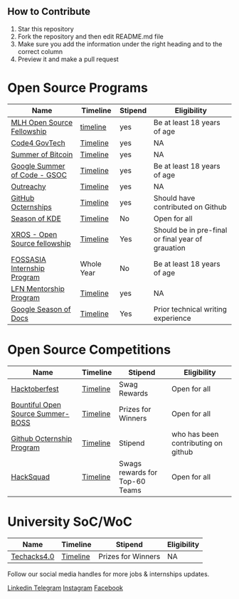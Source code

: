 ## How to Contribute 
1. Star this repository
2. Fork the repository and then edit README.md file
3. Make sure you add the information under the right heading and to the correct column
4. Preview it and make a pull request 


# Open Source Programs

| Name          | Timeline      |  Stipend       |  Eligibility  |
| ------------- | ------------- |  ------------- | ------------- |
| [MLH Open Source Fellowship](https://fellowship.mlh.io/)  | [timeline](https://fellowship.mlh.io/programs/open-source)  | yes   | Be at least 18 years of age  |
| [Code4 GovTech](https://www.codeforgovtech.in/)  | [Timeline](https://www.codeforgovtech.in/apply)  | yes   | NA |
| [Summer of Bitcoin](https://www.summerofbitcoin.org/)  | [Timeline](https://www.summerofbitcoin.org/how-it-works)  | yes   | NA |
| [Google Summer of Code - GSOC](https://summerofcode.withgoogle.com/)  | [Timeline](https://summerofcode.withgoogle.com/programs/2023)  | yes   | Be at least 18 years of age |
| [Outreachy](https://www.outreachy.org/)  | [Timeline](https://www.outreachy.org/)  | yes   | NA |
| [GitHub Octernships](https://education.github.com/students/octernships) | [Timeline](https://education.github.com/globalcampus/octernships) | yes | Should have contributed on Github |
| [Season of KDE](https://season.kde.org/) | [Timeline](https://season.kde.org/) | No | Open for all |
| [XROS - Open Source fellowship](https://xrosfellowship.ficci.in/) | [Timeline](https://xrosfellowship.ficci.in/#timeline) | Yes | Should be in pre-final or final year of grauation  |
| [FOSSASIA Internship Program](https://docs.google.com/forms/d/e/1FAIpQLScp8h5SIPVK5G2SAm5vtrv7KLKeOeYTxlZBkDRE6I7Toybt0A/viewform) | Whole Year | No |Be at least 18 years of age  |
| [LFN Mentorship Program](https://wiki.lfnetworking.org/display/LN/LFN+Mentorship+Program#space-menu-link-content) | [Timeline](https://wiki.lfnetworking.org/display/LN/LFN+Mentorship+Program#LFNMentorshipProgram-2023ProgramTimeline*) | yes |NA |
| [Google Season of Docs](https://developers.google.com/season-of-docs) | [Timeline](https://developers.google.com/season-of-docs/docs/timeline) | Yes | Prior technical writing experience  |




# Open Source Competitions

| Name          | Timeline      |  Stipend       |  Eligibility  |
| ------------- | ------------- |  ------------- | ------------- |
| [Hacktoberfest](https://hacktoberfest.digitalocean.com/)     |  [Timeline](https://hacktoberfest.com/participation/)  | Swag Rewards  | Open for all   |
| [Bountiful Open Source Summer- BOSS](https://lab.codingblocks.com/boss)    |  [Timeline](https://lab.codingblocks.com/boss#rules-and-eligibility) | Prizes for Winners  | Open for all   |
| [Github Octernship Program](https://education.github.com/students/octernships) |[Timeline](https://education.github.com/globalcampus/octernships) | Stipend | who has been contributing on github  |
| [HackSquad](https://www.hacksquad.dev/)     |  [Timeline](https://www.hacksquad.dev/#events)  | Swags rewards for Top-60 Teams  | Open for all   |




# University SoC/WoC

| Name          | Timeline      |  Stipend       |  Eligibility  |
| ------------- | ------------- |  ------------- | ------------- |
| [Techacks4.0](https://techacks.org/#speakers)   | [Timeline](https://techacks.org/#speakers) | Prizes for Winners |NA  |


Follow our social media handles for more jobs & internships updates.

[Linkedin ](https://www.linkedin.com/company/lets-code-forever/)
[Telegram](https://t.me/offcampusjobsupdatess)
[Instagram](https://www.instagram.com/lets__code/)
[Facebook](https://www.facebook.com/letscodeforever)
